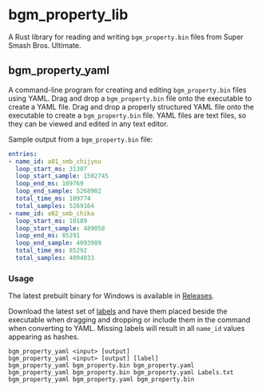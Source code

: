 # bgm_property_lib

A Rust library for reading and writing `bgm_property.bin` files from Super Smash Bros. Ultimate.

## bgm_property_yaml

A command-line program for creating and editing `bgm_property.bin` files using YAML. Drag and drop a `bgm_property.bin` file onto the executable to create a YAML file. Drag and drop a properly structured YAML file onto the executable to create a `bgm_property.bin` file. YAML files are text files, so they can be viewed and edited in any text editor.

Sample output from a `bgm_property.bin` file:

```yaml
entries:
- name_id: a01_smb_chijyou
  loop_start_ms: 31307
  loop_start_sample: 1502745
  loop_end_ms: 109769
  loop_end_sample: 5268902
  total_time_ms: 109774
  total_samples: 5269164
- name_id: a02_smb_chika
  loop_start_ms: 10189
  loop_start_sample: 489058
  loop_end_ms: 85291
  loop_end_sample: 4093989
  total_time_ms: 85292
  total_samples: 4094033
```

### Usage

The latest prebuilt binary for Windows is available in [Releases](https://github.com/jam1garner/smash-bgm-property/releases/latest).

Download the latest set of [labels](https://github.com/ultimate-research/param-labels/blob/master/bgm_property/Labels.txt) and have them placed beside the executable when dragging and dropping or include them in the command when converting to YAML. Missing labels will result in all `name_id` values appearing as hashes.

`bgm_property_yaml <input> [output]`<br>
`bgm_property_yaml <input> [output] [label]`<br>
`bgm_property_yaml bgm_property.bin bgm_property.yaml`<br>
`bgm_property_yaml bgm_property.bin bgm_property.yaml Labels.txt`<br>
`bgm_property_yaml bgm_property.yaml bgm_property.bin`<br>
